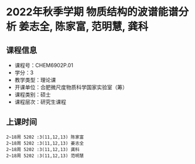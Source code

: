 # 2022年秋季学期 物质结构的波谱能谱分析 姜志全, 陈家富, 范明慧, 龚科






## 课程信息

- 课程号：CHEM6902P.01
- 学分：3
- 教学类型：理论课
- 开课单位：合肥微尺度物质科学国家实验室（筹）
- 课程类别：硕士
- 课程层次：研究生课程

## 上课时间

```
2~18周 5202 :3(11,12,13) 陈家富
2~18周 5202 :3(11,12,13) 姜志全
2~18周 5202 :3(11,12,13) 龚科
2~18周 5202 :3(11,12,13) 范明慧
```

